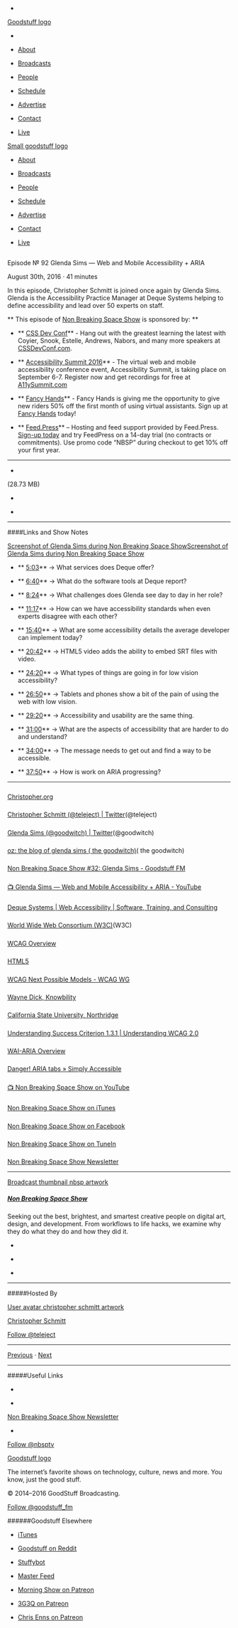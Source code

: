 

-
[Goodstuff logo](http://www.goodstuff.fm/)[](/assets/goodstuff_logo-17c1fe6f378352de5d7345f76152130b.svg)

-


-  [About](/about)

-  [Broadcasts](/broadcasts)

-  [People](/people)

-  [Schedule](/schedule)

-  [Advertise](/advertise)

-  [Contact](/contact)

-  [Live](/live)


[Small goodstuff logo](http://www.goodstuff.fm/)[](/assets/small_goodstuff_logo-bf032e72b9ec41494f4d90905f1ad619.svg)


-  [About](/about)

-  [Broadcasts](/broadcasts)

-  [People](/people)

-  [Schedule](/schedule)

-  [Advertise](/advertise)

-  [Contact](/contact)

-  [Live](/live)


##
Episode № 92
Glenda Sims — Web and Mobile Accessibility + ARIA


August 30th, 2016
&middot;
41
minutes


In this episode, Christopher Schmitt is joined once again by Glenda Sims. Glenda is the Accessibility Practice Manager at Deque Systems helping to define accessibility and lead over 50 experts on staff.


**
This episode of
[Non Breaking Space Show](/nbsp)
is sponsored by:
**


- ** [CSS Dev Conf](http://cssdevconf.com/?utm_source=nbsptv92&utm_medium=podcast&utm_campaign=cssdevconf2016)** - Hang out with the greatest learning the latest with Coyier, Snook, Estelle, Andrews, Nabors, and many more speakers at  [CSSDevConf.com](http://cssdevconf.com/?utm_source=nbsptv92&utm_medium=podcast&utm_campaign=cssdevconf2016).

- ** [Accessibility Summit 2016](http://a11ysummit.com?utm_source=nbsptv92&utm_medium=podcast&utm_campaign=a11ysummit2016)** - The virtual web and mobile accessibility conference event, Accessibility Summit, is taking place on September 6-7. Register now and get recordings for free at  [A11ySummit.com](http://a11ysummit.com?utm_source=nbsptv92&utm_medium=podcast&utm_campaign=a11ysummit2016)

- ** [Fancy Hands](http://christopher.org/fancyhands)** - Fancy Hands is giving me the opportunity to give new riders 50% off the first month of using virtual assistants. Sign up at  [Fancy Hands](http://christopher.org/fancyhands) today!

- ** [Feed.Press](http://feed.press/nbsp)** – Hosting and feed support provided by Feed.Press.  [Sign-up today](http://feed.press/nbsp) and try FeedPress on a 14-day trial (no contracts or commitments). Use promo code &ldquo;NBSP&rdquo; during checkout to get 10% off your first year.


------------------------------


-
[](http://podcasts-1.feedpress.co/10609/nbsp-92.mp3)(28.73 MB)

-
[](http://twitter.com/intent/tweet?text=Non%20Breaking%20Space%20Show%20%E2%84%96%2092%20on%20@goodstuff_fm%20-%20http://goodstuff.fm/nbsp/92)

-
[](http://www.facebook.com/sharer/sharer.php?u=http://goodstuff.fm/nbsp/92)


------------------------------


####Links and Show Notes


[Screenshot of Glenda Sims during Non Breaking Space Show](http://goodstuff.fm/nbsp/92)[Screenshot of Glenda Sims during Non Breaking Space Show](https://i.ytimg.com/vi/uHR5Iaoupms/maxresdefault.jpg)


- ** [5:03](#t=5:03)** → What services does Deque offer?

- ** [6:40](#t=6:40)** → What do the software tools at Deque report?

- ** [8:24](#t=8:24)** → What challenges does Glenda see day to day in her role?

- ** [11:17](#t=11:17)** → How can we have accessibility standards when even experts disagree with each other?

- ** [15:40](#t=15:40)** → What are some accessibility details the average developer can implement today?

- ** [20:42](#t=20:42)** → HTML5 video adds the ability to embed SRT files with video.

- ** [24:20](#t=24:20)** → What types of things are going in for low vision accessibility?

- ** [26:50](#t=26:50)** → Tablets and phones show a bit of the pain of using the web with low vision.

- ** [29:20](#t=29:20)** → Accessibility and usability are the same thing.

- ** [31:00](#t=31:00)** → What are the aspects of accessibility that are harder to do and understand?

- ** [34:00](#t=34:00)** → The message needs to get out and find a way to be accessible.

- ** [37:50](#t=37:50)** → How is work on ARIA progressing?


------------------------------


#####
[Christopher.org](http://Christopher.org)


#####
[Christopher Schmitt (@teleject) | Twitter](https://twitter.com/teleject)(@teleject)


#####
[Glenda Sims (@goodwitch) | Twitter](https://twitter.com/goodwitch)(@goodwitch)


#####
[oz: the blog of glenda sims ( the goodwitch)](http://www.glendathegood.com/blog/)( the goodwitch)


#####
[Non Breaking Space Show #32: Glenda Sims - Goodstuff FM](http://goodstuff.fm/nbsp/32)


#####
[📺 Glenda Sims — Web and Mobile Accessibility + ARIA - YouTube](https://www.youtube.com/watch?v=uHR5Iaoupms)


#####
[Deque Systems | Web Accessibility | Software, Training, and Consulting](http://www.deque.com/)


#####
[World Wide Web Consortium (W3C)](http://www.w3.org/)(W3C)


#####
[WCAG Overview](https://www.w3.org/WAI/intro/wcag)


#####
[HTML5](http://www.w3.org/TR/html5/)


#####
[WCAG Next Possible Models - WCAG WG](https://www.w3.org/WAI/GL/wiki/WCAG_Next_Possible_Models)


#####
[Wayne Dick, Knowbility](http://www.knowbility.org/v/staff-detail/Wayne-Dick/5q/)


#####
[California State University, Northridge](http://www.csun.edu/)


#####
[Understanding Success Criterion 1.3.1 | Understanding WCAG 2.0](http://www.w3.org/TR/UNDERSTANDING-WCAG20/content-structure-separation-programmatic.html)


#####
[WAI-ARIA Overview](https://www.w3.org/WAI/intro/aria)


#####
[Danger! ARIA tabs » Simply Accessible](http://simplyaccessible.com/article/danger-aria-tabs/)


#####
[📺 Non Breaking Space Show on YouTube](http://bit.ly/NBSPtvYouTube)


#####
[Non Breaking Space Show on iTunes](http://apple.co/1OfKoVC)


#####
[Non Breaking Space Show on Facebook](https://www.Facebook.com/nbsptv)


#####
[Non Breaking Space Show on TuneIn](http://tunein.com/radio/Non-Breaking-Space-Show-p885155/)


#####
[Non Breaking Space Show Newsletter](http://newsletter.nonbreakingspace.tv)


------------------------------


[Broadcast thumbnail nbsp artwork](/nbsp)[](https://goodstuffs3.s3.amazonaws.com/uploads/broadcast/image/19/broadcast_thumbnail_nbsp_artwork.png)

##### [Non Breaking Space Show](/nbsp)


Seeking out the best, brightest, and smartest creative people on digital art, design, and development. From workflows to life hacks, we examine why they do what they do and how they did it.

-
[](http://itunes.apple.com/us/podcast/the-non-breaking-space-show/id507162981)

-
[](http://feeds.goodstuff.fm/nbsp)

-
[](mailto:chris@goodstuff.fm?cc=sponsorship%40goodstuff.fm&subject=%5BGoodStuff%20FM%5D%20Sponsorship%20Inquiry%20for%20Non%20Breaking%20Space%20Show)


------------------------------


#####Hosted By


[User avatar christopher schmitt artwork](/people/christopher-schmitt)[](https://goodstuffs3.s3.amazonaws.com/uploads/user/avatar/20/user_avatar_christopher-schmitt_artwork.png)

[Christopher Schmitt](/people/christopher-schmitt)


[Follow @teleject](https://twitter.com/teleject)


------------------------------


[Previous](/nbsp/91)
&middot;
[Next](/nbsp/93)


------------------------------


#####Useful Links

-
[](mailto:chris@goodstuff.fm?subject=%5BGoodstuff%20FM%5D%20Feedback%20for%20Non%20Breaking%20Space%20Show)

-
[Non Breaking Space Show Newsletter](http://www.goodstuff.fm/nbsp/newsletter)


-
[Follow @nbsptv](https://twitter.com/nbsptv)


[Goodstuff logo](http://www.goodstuff.fm/)[](/assets/goodstuff_logo-17c1fe6f378352de5d7345f76152130b.svg)


The internet’s favorite shows on technology, culture, news and more. You know, just the good stuff.


&copy; 2014&ndash;2016 GoodStuff Broadcasting.

[Follow @goodstuff_fm](https://twitter.com/goodstufffm)


######Goodstuff Elsewhere

-  [iTunes](https://itunes.apple.com/us/artist/goodstuff-fm/id843385597?mt=2)

-  [Goodstuff on Reddit](https://www.reddit.com/r/Goodstuff_fm/)

-  [Stuffybot](http://stuffybot.goodstuff.fm)

-  [Master Feed](/master/feed)

-  [Morning Show on Patreon](https://www.patreon.com/morningshow)

-  [3G3Q on Patreon](https://www.patreon.com/3g3q)

-  [Chris Enns on Patreon](https://www.patreon.com/ichris)
